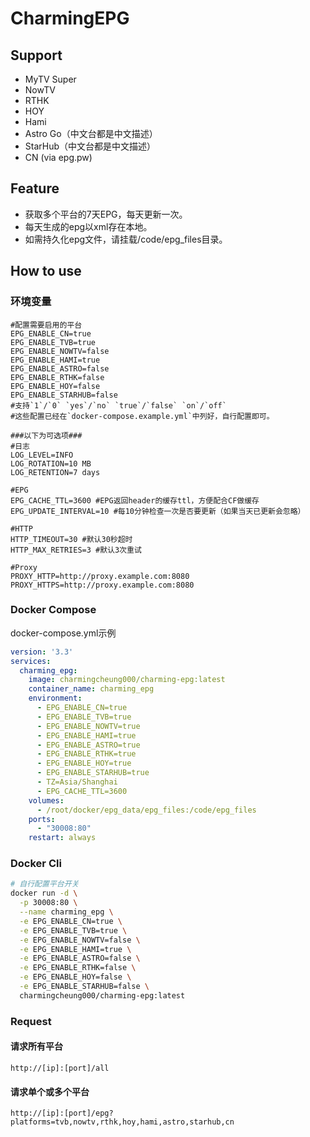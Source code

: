 # CharmingEPG

## Support

- MyTV Super
- NowTV
- RTHK
- HOY
- Hami
- Astro Go（中文台都是中文描述）
- StarHub（中文台都是中文描述）
- CN (via epg.pw)

## Feature

- 获取多个平台的7天EPG，每天更新一次。
- 每天生成的epg以xml存在本地。
- 如需持久化epg文件，请挂载/code/epg_files目录。

## How to use

### 环境变量

```dotenv
#配置需要启用的平台
EPG_ENABLE_CN=true
EPG_ENABLE_TVB=true
EPG_ENABLE_NOWTV=false
EPG_ENABLE_HAMI=true
EPG_ENABLE_ASTRO=false
EPG_ENABLE_RTHK=false
EPG_ENABLE_HOY=false
EPG_ENABLE_STARHUB=false
#支持`1`/`0` `yes`/`no` `true`/`false` `on`/`off`
#这些配置已经在`docker-compose.example.yml`中列好，自行配置即可。

###以下为可选项###
#日志
LOG_LEVEL=INFO
LOG_ROTATION=10 MB
LOG_RETENTION=7 days

#EPG
EPG_CACHE_TTL=3600 #EPG返回header的缓存ttl，方便配合CF做缓存
EPG_UPDATE_INTERVAL=10 #每10分钟检查一次是否要更新（如果当天已更新会忽略）

#HTTP
HTTP_TIMEOUT=30 #默认30秒超时
HTTP_MAX_RETRIES=3 #默认3次重试

#Proxy
PROXY_HTTP=http://proxy.example.com:8080
PROXY_HTTPS=http://proxy.example.com:8080
```



### Docker Compose
docker-compose.yml示例
```yaml
version: '3.3'
services:
  charming_epg:
    image: charmingcheung000/charming-epg:latest
    container_name: charming_epg
    environment:
      - EPG_ENABLE_CN=true
      - EPG_ENABLE_TVB=true
      - EPG_ENABLE_NOWTV=true
      - EPG_ENABLE_HAMI=true
      - EPG_ENABLE_ASTRO=true
      - EPG_ENABLE_RTHK=true
      - EPG_ENABLE_HOY=true
      - EPG_ENABLE_STARHUB=true
      - TZ=Asia/Shanghai
      - EPG_CACHE_TTL=3600
    volumes:
      - /root/docker/epg_data/epg_files:/code/epg_files
    ports:
      - "30008:80"
    restart: always
```


### Docker Cli

```bash
# 自行配置平台开关
docker run -d \
  -p 30008:80 \
  --name charming_epg \
  -e EPG_ENABLE_CN=true \
  -e EPG_ENABLE_TVB=true \
  -e EPG_ENABLE_NOWTV=false \
  -e EPG_ENABLE_HAMI=true \
  -e EPG_ENABLE_ASTRO=false \
  -e EPG_ENABLE_RTHK=false \
  -e EPG_ENABLE_HOY=false \
  -e EPG_ENABLE_STARHUB=false \
  charmingcheung000/charming-epg:latest
```

### Request

#### 请求所有平台

```
http://[ip]:[port]/all
```

#### 请求单个或多个平台

```
http://[ip]:[port]/epg?platforms=tvb,nowtv,rthk,hoy,hami,astro,starhub,cn
```
